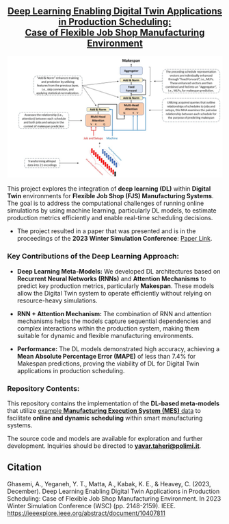
<h2 align="center"><a href="https://ieeexplore.ieee.org/abstract/document/10407811">Deep Learning Enabling Digital Twin Applications in Production Scheduling: <br> Case of Flexible Job Shop Manufacturing Environment</a></h2>

<p align="center">
<img src="Data/DL-Makespan_Attention.jpg" alt="DeepLearning_FJS"></p>

This project explores the integration of **deep learning (DL)** within **Digital Twin** environments for **Flexible Job Shop (FJS) Manufacturing Systems**. The goal is to address the computational challenges of running online simulations by using machine learning, particularly DL models, to estimate production metrics efficiently and enable real-time scheduling decisions.  
- The project resulted in a paper that was presented and is in the proceedings of the **2023 Winter Simulation Conference**: [Paper Link](https://ieeexplore.ieee.org/abstract/document/10407811).

### Key Contributions of the Deep Learning Approach:
- **Deep Learning Meta-Models:** We developed DL architectures based on **Recurrent Neural Networks (RNNs)** and **Attention Mechanisms** to predict key production metrics, particularly **Makespan**. These models allow the Digital Twin system to operate efficiently without relying on resource-heavy simulations.
  
- **RNN + Attention Mechanism:** The combination of RNN and attention mechanisms helps the models capture sequential dependencies and complex interactions within the production system, making them suitable for dynamic and flexible manufacturing environments.

- **Performance:** The DL models demonstrated high accuracy, achieving a **Mean Absolute Percentage Error (MAPE)** of less than 7.4% for Makespan predictions, proving the viability of DL for Digital Twin applications in production scheduling.

### Repository Contents:
This repository contains the implementation of the **DL-based meta-models** that utilize [example **Manufacturing Execution System (MES)** data](https://github.com/ghasemi-amirIE/Digital_Twin_FFS) to facilitate **online and dynamic scheduling** within smart manufacturing systems.

The source code and models are available for exploration and further development. Inquiries should be directed to **yavar.taheri@polimi.it**.

## Citation
Ghasemi, A., Yeganeh, Y. T., Matta, A., Kabak, K. E., & Heavey, C. (2023, December). Deep Learning Enabling Digital Twin Applications in Production Scheduling: Case of Flexible Job Shop Manufacturing Environment. In 2023 Winter Simulation Conference (WSC) (pp. 2148-2159). IEEE. https://ieeexplore.ieee.org/abstract/document/10407811
